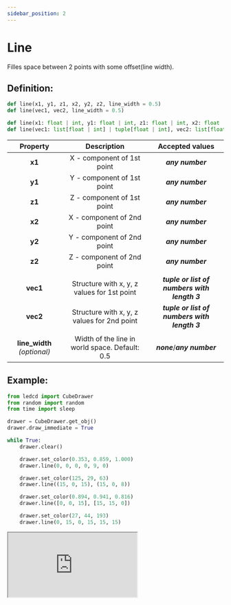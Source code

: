 ```yaml
---
sidebar_position: 2
---
```


# Line

Filles space between 2 points with some offset(line width).

## Definition:

```python title="Simplified definition"
def line(x1, y1, z1, x2, y2, z2, line_width = 0.5)
def line(vec1, vec2, line_width = 0.5)
```

```python title="Complete definition"
def line(x1: float | int, y1: float | int, z1: float | int, x2: float | int, y2: float | int, z2: float | int, line_width = 0.5: float | int) -> None
def line(vec1: list[float | int] | tuple[float | int], vec2: list[float | int] | tuple[float | int], line_width = 0.5: float | int) -> None
```

|          Property           |                  Description                   |               Accepted values                |
| :-------------------------: | :--------------------------------------------: | :------------------------------------------: |
|           **x1**            |           X - component of 1st point           |               _**any number**_               |
|           **y1**            |           Y - component of 1st point           |               _**any number**_               |
|           **z1**            |           Z - component of 1st point           |               _**any number**_               |
|           **x2**            |           X - component of 2nd point           |               _**any number**_               |
|           **y2**            |           Y - component of 2nd point           |               _**any number**_               |
|           **z2**            |           Z - component of 2nd point           |               _**any number**_               |
|                             |                                                |                                              |
|          **vec1**           |  Structure with x, y, z values for 1st point   | _**tuple or list of numbers with length 3**_ |
|          **vec2**           |  Structure with x, y, z values for 2nd point   | _**tuple or list of numbers with length 3**_ |
|                             |                                                |                                              |
| **line_width** _(optional)_ | Width of the line in world space. Default: 0.5 |         _**none**_/_**any number**_          |

## Example:

<div id="code_block_hidden" hidden></div>

```python
from ledcd import CubeDrawer
from random import random
from time import sleep

drawer = CubeDrawer.get_obj()
drawer.draw_immediate = True

while True:
    drawer.clear()

    drawer.set_color(0.353, 0.859, 1.000)
    drawer.line(0, 0, 0, 0, 9, 0)

    drawer.set_color(125, 29, 63)
    drawer.line((15, 0, 15), (15, 0, 8))

    drawer.set_color(0.894, 0.941, 0.816)
    drawer.line([0, 0, 15], [15, 15, 0])

    drawer.set_color(27, 44, 193)
    drawer.line(0, 15, 0, 15, 15, 15)
```

<script>
  let _ = () => {
    (() => {
      document["cur_state"] = -1;

      document["ind_line_map"] = new Object();
      document.ind_line_map[0] = 8;
      document.ind_line_map[1] = 10;
      document.ind_line_map[2] = 11;
      document.ind_line_map[3] = 13;
      document.ind_line_map[4] = 14;
      document.ind_line_map[5] = 16;
      document.ind_line_map[6] = 17;
      document.ind_line_map[7] = 19;
      document.ind_line_map[8] = 20;

      window.addEventListener("message", function (e) {
          if (e.data == document.cur_state || e.data < 0)
            return;
          
          const tmp = document.querySelectorAll("#code_block_hidden ~ div .token-line")[document.ind_line_map[document.cur_state]];
          if (tmp)
            if (tmp.classList.contains("active_code_line"))
              tmp.classList.remove("active_code_line")

          document.cur_state = e.data;
          const tmp1 = document.querySelectorAll("#code_block_hidden ~ div .token-line")[document.ind_line_map[document.cur_state]];
          if (tmp1)
            tmp1.classList.add("active_code_line")
          
      }, false);


    })()
  }
</script>

<iframe src="http://127.0.0.1:5500/public/examples/line/index.html">
  <p>Your browser does not support iframes.</p>
</iframe>
